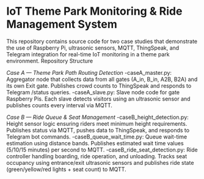 # IoT Theme Park Monitoring & Ride Management System
This repository contains source code for two case studies that demonstrate the use of Raspberry Pi, ultrasonic sensors, MQTT, ThingSpeak, and Telegram integration for real-time IoT monitoring in a theme park environment.
Repository Structure

*Case A — Theme Park Path Routing Detection*
-caseA_master.py: Aggregator node that collects data from all gates (A_in, B_in, A2B, B2A) and its own Exit gate. Publishes crowd counts to ThingSpeak and responds to Telegram /status queries.
-caseA_slave.py: Slave node code for gate Raspberry Pis. Each slave detects visitors using an ultrasonic sensor and publishes counts every interval via MQTT.

*Case B — Ride Queue & Seat Management*
-caseB_height_detection.py: Height sensor logic ensuring riders meet minimum height requirements. Publishes status via MQTT, pushes data to ThingSpeak, and responds to Telegram bot commands.
-caseB_queue_wait_time.py: Queue wait-time estimation using distance bands. Publishes estimated wait time values (5/10/15 minutes) per second to MQTT.
-caseB_ride_seat_detection.py: Ride controller handling boarding, ride operation, and unloading. Tracks seat occupancy using entrance/exit ultrasonic sensors and publishes ride state (green/yellow/red lights + seat count) to MQTT.
